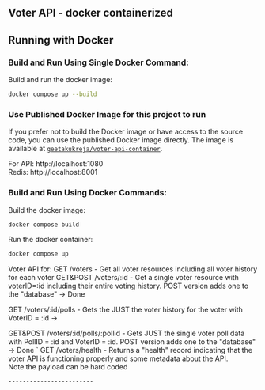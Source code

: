 ## Voter API - docker containerized

## Running with Docker

### Build and Run Using Single Docker Command:

Build and run the docker image:

```bash
docker compose up --build
```

### Use Published Docker Image for this project to run

If you prefer not to build the Docker image or have access to the source code, you can use the published Docker image directly. The image is available at [`geetakukreja/voter-api-container`](https://hub.docker.com/repository/docker/geetakukreja/voter-api-container/).

For API: http://localhost:1080  
Redis: http://localhost:8001

### Build and Run Using Docker Commands:

Build the docker image:

```bash
docker compose build
```

Run the docker container:

```bash
docker compose up

```
Voter API for:
GET /voters - Get all voter resources including all voter history for each voter 
GET&POST /voters/:id - Get a single voter resource with voterID=:id including their entire voting history.  POST version adds one to the "database" -> Done

GET /voters/:id/polls - Gets the JUST the voter history for the voter with VoterID = :id  -> 

GET&POST /voters/:id/polls/:pollid - Gets JUST the single voter poll data with PollID = :id and 
VoterID = :id.  POST version adds one to the "database" -> Done
`
GET /voters/health - Returns a "health" record indicating that the voter API is functioning properly and some metadata about the API.  
Note the payload can be hard coded 

```
------------------------
```